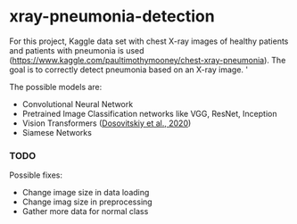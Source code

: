 # xray-pneumonia-detection

For this project, Kaggle data set with chest X-ray images of healthy patients and patients with pneumonia is used (https://www.kaggle.com/paultimothymooney/chest-xray-pneumonia). The goal is to correctly detect pneumonia based on an X-ray image. '

The possible models are:
- Convolutional Neural Network
- Pretrained Image Classification networks like VGG, ResNet, Inception
- Vision Transformers ([Dosovitskiy et al., 2020](https://arxiv.org/abs/2010.11929))
- Siamese Networks

### TODO

Possible fixes:
- Change image size in data loading
- Change imag size in preprocessing
- Gather more data for normal class